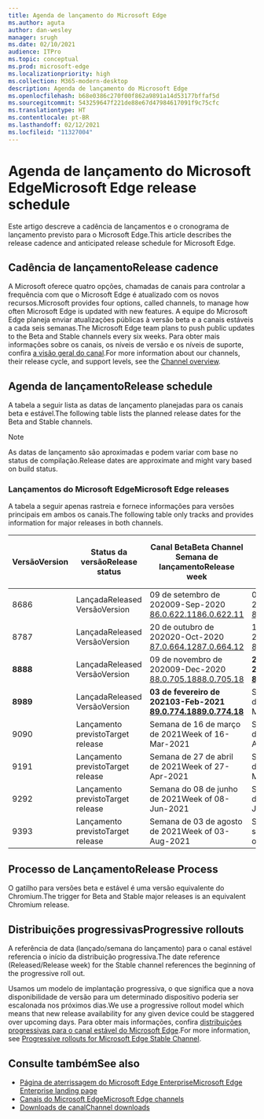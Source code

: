 ```yaml
---
title: Agenda de lançamento do Microsoft Edge
ms.author: aguta
author: dan-wesley
manager: srugh
ms.date: 02/10/2021
audience: ITPro
ms.topic: conceptual
ms.prod: microsoft-edge
ms.localizationpriority: high
ms.collection: M365-modern-desktop
description: Agenda de lançamento do Microsoft Edge
ms.openlocfilehash: b68e0386c270f00f862a9891a14d53177bffaf5d
ms.sourcegitcommit: 543259647f221de88e67d47984617091f9c75cfc
ms.translationtype: HT
ms.contentlocale: pt-BR
ms.lasthandoff: 02/12/2021
ms.locfileid: "11327004"
---
```

# <span data-ttu-id="a709b-103">Agenda de lançamento do Microsoft Edge</span><span class="sxs-lookup"><span data-stu-id="a709b-103">Microsoft Edge release schedule</span></span>

<span data-ttu-id="a709b-104">Este artigo descreve a cadência de lançamentos e o cronograma de lançamento previsto para o Microsoft Edge.</span><span class="sxs-lookup"><span data-stu-id="a709b-104">This article describes the release cadence and anticipated release schedule for Microsoft Edge.</span></span>

## <span data-ttu-id="a709b-105">Cadência de lançamento</span><span class="sxs-lookup"><span data-stu-id="a709b-105">Release cadence</span></span>

<span data-ttu-id="a709b-106">A Microsoft oferece quatro opções, chamadas de canais para controlar a frequência com que o Microsoft Edge é atualizado com os novos recursos.</span><span class="sxs-lookup"><span data-stu-id="a709b-106">Microsoft provides four options, called channels, to manage how often Microsoft Edge is updated with new features.</span></span> <span data-ttu-id="a709b-107">A equipe do Microsoft Edge planeja enviar atualizações públicas à versão beta e a canais estáveis a cada seis semanas.</span><span class="sxs-lookup"><span data-stu-id="a709b-107">The Microsoft Edge team plans to push public updates to the Beta and Stable channels every six weeks.</span></span> <span data-ttu-id="a709b-108">Para obter mais informações sobre os canais, os níveis de versão e os níveis de suporte, confira [a visão geral do canal](https://docs.microsoft.com/DeployEdge/microsoft-edge-channels#channel-overview).</span><span class="sxs-lookup"><span data-stu-id="a709b-108">For more information about our channels, their release cycle, and support levels, see the [Channel overview](https://docs.microsoft.com/DeployEdge/microsoft-edge-channels#channel-overview).</span></span>

## <span data-ttu-id="a709b-109">Agenda de lançamento</span><span class="sxs-lookup"><span data-stu-id="a709b-109">Release schedule</span></span>

<span data-ttu-id="a709b-110">A tabela a seguir lista as datas de lançamento planejadas para os canais beta e estável.</span><span class="sxs-lookup"><span data-stu-id="a709b-110">The following table lists the planned release dates for the Beta and Stable channels.</span></span>

> [!NOTE]
> <span data-ttu-id="a709b-111">As datas de lançamento são aproximadas e podem variar com base no status de compilação.</span><span class="sxs-lookup"><span data-stu-id="a709b-111">Release dates are approximate and might vary based on build status.</span></span>

### <span data-ttu-id="a709b-112">Lançamentos do Microsoft Edge</span><span class="sxs-lookup"><span data-stu-id="a709b-112">Microsoft Edge releases</span></span>

<span data-ttu-id="a709b-113">A tabela a seguir apenas rastreia e fornece informações para versões principais em ambos os canais.</span><span class="sxs-lookup"><span data-stu-id="a709b-113">The following table only tracks and provides information for major releases in both channels.</span></span>

| <span data-ttu-id="a709b-114">Versão</span><span class="sxs-lookup"><span data-stu-id="a709b-114">Version</span></span> | <span data-ttu-id="a709b-115">Status da versão</span><span class="sxs-lookup"><span data-stu-id="a709b-115">Release status</span></span> | <span data-ttu-id="a709b-116">Canal Beta</span><span class="sxs-lookup"><span data-stu-id="a709b-116">Beta Channel</span></span><br><span data-ttu-id="a709b-117">Semana de lançamento</span><span class="sxs-lookup"><span data-stu-id="a709b-117">Release week</span></span> | <span data-ttu-id="a709b-118">Canal Estável</span><span class="sxs-lookup"><span data-stu-id="a709b-118">Stable Channel</span></span><br><span data-ttu-id="a709b-119">Semana de lançamento</span><span class="sxs-lookup"><span data-stu-id="a709b-119">Release week</span></span> |
|---------|-----|------|--------|
| <span data-ttu-id="a709b-120">86</span><span class="sxs-lookup"><span data-stu-id="a709b-120">86</span></span> | <span data-ttu-id="a709b-121">Lançada</span><span class="sxs-lookup"><span data-stu-id="a709b-121">Released</span></span><br><span data-ttu-id="a709b-122">Versão</span><span class="sxs-lookup"><span data-stu-id="a709b-122">Version</span></span> | <span data-ttu-id="a709b-123">09 de setembro de 2020</span><span class="sxs-lookup"><span data-stu-id="a709b-123">09-Sep-2020</span></span><br>[<span data-ttu-id="a709b-124">86.0.622.11</span><span class="sxs-lookup"><span data-stu-id="a709b-124">86.0.622.11</span></span>](https://docs.microsoft.com/deployedge/microsoft-edge-relnote-archive-beta-channel#version-86062211-september-9) | <span data-ttu-id="a709b-125">09 de outubro de 2020</span><span class="sxs-lookup"><span data-stu-id="a709b-125">09-Oct-2020</span></span><br>[<span data-ttu-id="a709b-126">86.0.622.38</span><span class="sxs-lookup"><span data-stu-id="a709b-126">86.0.622.38</span></span>](https://docs.microsoft.com/deployedge/microsoft-edge-relnote-stable-channel#version-86062238-october-9) |
| <span data-ttu-id="a709b-127">87</span><span class="sxs-lookup"><span data-stu-id="a709b-127">87</span></span> | <span data-ttu-id="a709b-128">Lançada</span><span class="sxs-lookup"><span data-stu-id="a709b-128">Released</span></span><br><span data-ttu-id="a709b-129">Versão</span><span class="sxs-lookup"><span data-stu-id="a709b-129">Version</span></span> | <span data-ttu-id="a709b-130">20 de outubro de 2020</span><span class="sxs-lookup"><span data-stu-id="a709b-130">20-Oct-2020</span></span><br>[<span data-ttu-id="a709b-131">87.0.664.12</span><span class="sxs-lookup"><span data-stu-id="a709b-131">87.0.664.12</span></span>](https://docs.microsoft.com/deployedge/microsoft-edge-relnote-beta-channel#version-87066412-october-20) | <span data-ttu-id="a709b-132">19 de novembro de 2020</span><span class="sxs-lookup"><span data-stu-id="a709b-132">19-Nov-2020</span></span><br>[<span data-ttu-id="a709b-133">87.0.664.41</span><span class="sxs-lookup"><span data-stu-id="a709b-133">87.0.664.41</span></span>](https://docs.microsoft.com/deployedge/microsoft-edge-relnote-stable-channel#version-87066441-november-19) |
| **<span data-ttu-id="a709b-134">88</span><span class="sxs-lookup"><span data-stu-id="a709b-134">88</span></span>** | <span data-ttu-id="a709b-135">Lançada</span><span class="sxs-lookup"><span data-stu-id="a709b-135">Released</span></span><br><span data-ttu-id="a709b-136">Versão</span><span class="sxs-lookup"><span data-stu-id="a709b-136">Version</span></span> | <span data-ttu-id="a709b-137">09 de novembro de 2020</span><span class="sxs-lookup"><span data-stu-id="a709b-137">09-Dec-2020</span></span><br>[<span data-ttu-id="a709b-138">88.0.705.18</span><span class="sxs-lookup"><span data-stu-id="a709b-138">88.0.705.18</span></span>](https://docs.microsoft.com/deployedge/microsoft-edge-relnote-beta-channel#version-88070518-december-9) | **<span data-ttu-id="a709b-139">21 de janeiro de 2021</span><span class="sxs-lookup"><span data-stu-id="a709b-139">21-Jan-2021</span></span>**<br>**[<span data-ttu-id="a709b-140">88.0.705.50</span><span class="sxs-lookup"><span data-stu-id="a709b-140">88.0.705.50</span></span>](https://docs.microsoft.com/deployedge/microsoft-edge-relnote-stable-channel#version-88070550-january-21)**|
| **<span data-ttu-id="a709b-141">89</span><span class="sxs-lookup"><span data-stu-id="a709b-141">89</span></span>** | <span data-ttu-id="a709b-142">Lançada</span><span class="sxs-lookup"><span data-stu-id="a709b-142">Released</span></span><br><span data-ttu-id="a709b-143">Versão</span><span class="sxs-lookup"><span data-stu-id="a709b-143">Version</span></span> | **<span data-ttu-id="a709b-144">03 de fevereiro de 2021</span><span class="sxs-lookup"><span data-stu-id="a709b-144">03-Feb-2021</span></span>**<br>**[<span data-ttu-id="a709b-145">89.0.774.18</span><span class="sxs-lookup"><span data-stu-id="a709b-145">89.0.774.18</span></span>](https://docs.microsoft.com/deployedge/microsoft-edge-relnote-beta-channel#version-89077418-february-3)** | <span data-ttu-id="a709b-146">Semana de 04 de março de 2021</span><span class="sxs-lookup"><span data-stu-id="a709b-146">Week of 04-Mar-2021</span></span> |
| <span data-ttu-id="a709b-147">90</span><span class="sxs-lookup"><span data-stu-id="a709b-147">90</span></span> | <span data-ttu-id="a709b-148">Lançamento previsto</span><span class="sxs-lookup"><span data-stu-id="a709b-148">Target release</span></span> | <span data-ttu-id="a709b-149">Semana de 16 de março de 2021</span><span class="sxs-lookup"><span data-stu-id="a709b-149">Week of 16-Mar-2021</span></span> | <span data-ttu-id="a709b-150">Semana de 15 de abril de 2021</span><span class="sxs-lookup"><span data-stu-id="a709b-150">Week of 15-Apr-2021</span></span> |
| <span data-ttu-id="a709b-151">91</span><span class="sxs-lookup"><span data-stu-id="a709b-151">91</span></span> | <span data-ttu-id="a709b-152">Lançamento previsto</span><span class="sxs-lookup"><span data-stu-id="a709b-152">Target release</span></span> | <span data-ttu-id="a709b-153">Semana de 27 de abril de 2021</span><span class="sxs-lookup"><span data-stu-id="a709b-153">Week of 27-Apr-2021</span></span> | <span data-ttu-id="a709b-154">Semana de 27 de maio de 2021</span><span class="sxs-lookup"><span data-stu-id="a709b-154">Week of 27-May-2021</span></span> |
| <span data-ttu-id="a709b-155">92</span><span class="sxs-lookup"><span data-stu-id="a709b-155">92</span></span> | <span data-ttu-id="a709b-156">Lançamento previsto</span><span class="sxs-lookup"><span data-stu-id="a709b-156">Target release</span></span> | <span data-ttu-id="a709b-157">Semana do 08 de junho de 2021</span><span class="sxs-lookup"><span data-stu-id="a709b-157">Week of 08-Jun-2021</span></span> | <span data-ttu-id="a709b-158">Semana de 22 de julho de 2021</span><span class="sxs-lookup"><span data-stu-id="a709b-158">Week of 22-Jul-2021</span></span> |
| <span data-ttu-id="a709b-159">93</span><span class="sxs-lookup"><span data-stu-id="a709b-159">93</span></span> | <span data-ttu-id="a709b-160">Lançamento previsto</span><span class="sxs-lookup"><span data-stu-id="a709b-160">Target release</span></span> | <span data-ttu-id="a709b-161">Semana de 03 de agosto de 2021</span><span class="sxs-lookup"><span data-stu-id="a709b-161">Week of 03-Aug-2021</span></span> | <span data-ttu-id="a709b-162">Semana de 02 de setembro de 2021</span><span class="sxs-lookup"><span data-stu-id="a709b-162">Week of 02-Sep-2021</span></span> |

## <span data-ttu-id="a709b-163">Processo de Lançamento</span><span class="sxs-lookup"><span data-stu-id="a709b-163">Release Process</span></span>

<span data-ttu-id="a709b-164">O gatilho para versões beta e estável é uma versão equivalente do Chromium.</span><span class="sxs-lookup"><span data-stu-id="a709b-164">The trigger for Beta and Stable major releases is an equivalent Chromium release.</span></span>

## <span data-ttu-id="a709b-165">Distribuições progressivas</span><span class="sxs-lookup"><span data-stu-id="a709b-165">Progressive rollouts</span></span>

<span data-ttu-id="a709b-166">A referência de data (lançado/semana do lançamento) para o canal estável referencia o início da distribuição progressiva.</span><span class="sxs-lookup"><span data-stu-id="a709b-166">The date reference (Released/Release week) for the Stable channel references the beginning of the progressive roll out.</span></span>

<span data-ttu-id="a709b-167">Usamos um modelo de implantação progressiva, o que significa que a nova disponibilidade de versão para um determinado dispositivo poderia ser escalonada nos próximos dias.</span><span class="sxs-lookup"><span data-stu-id="a709b-167">We use a progressive rollout model which means that new release availability for any given device could be staggered over upcoming days.</span></span> <span data-ttu-id="a709b-168">Para obter mais informações, confira [distribuições progressivas para o canal estável do Microsoft Edge](microsoft-edge-update-progressive-rollout.md).</span><span class="sxs-lookup"><span data-stu-id="a709b-168">For more information, see [Progressive rollouts for Microsoft Edge Stable Channel](microsoft-edge-update-progressive-rollout.md).</span></span>

## <span data-ttu-id="a709b-169">Consulte também</span><span class="sxs-lookup"><span data-stu-id="a709b-169">See also</span></span>

- [<span data-ttu-id="a709b-170">Página de aterrissagem do Microsoft Edge Enterprise</span><span class="sxs-lookup"><span data-stu-id="a709b-170">Microsoft Edge Enterprise landing page</span></span>](https://aka.ms/EdgeEnterprise)
- [<span data-ttu-id="a709b-171">Canais do Microsoft Edge</span><span class="sxs-lookup"><span data-stu-id="a709b-171">Microsoft Edge channels</span></span>](microsoft-edge-channels.md)
- [<span data-ttu-id="a709b-172">Downloads de canal</span><span class="sxs-lookup"><span data-stu-id="a709b-172">Channel downloads</span></span>](https://www.microsoft.com/edge/business/download)